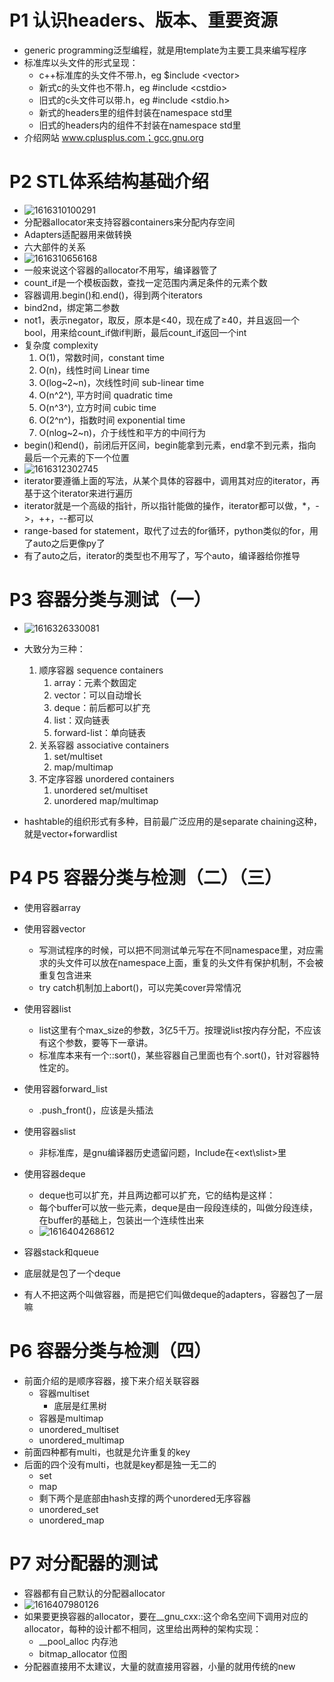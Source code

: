 # P1 认识headers、版本、重要资源

- generic programming泛型编程，就是用template为主要工具来编写程序
- 标准库以头文件的形式呈现：
  - c++标准库的头文件不带.h，eg $include \<vector>
  - 新式c的头文件也不带.h，eg #include \<cstdio>
  - 旧式的c头文件可以带.h，eg #include \<stdio.h>
  - 新式的headers里的组件封装在namespace std里
  - 旧式的headers内的组件不封装在namespace std里
- 介绍网站    www.cplusplus.com；gcc.gnu.org

# P2 STL体系结构基础介绍

- ![1616310100291](assets/1616310100291.png)
- 分配器allocator来支持容器containers来分配内存空间
- Adapters适配器用来做转换
- 六大部件的关系
- ![1616310656168](assets/1616310656168.png)
- 一般来说这个容器的allocator不用写，编译器管了
- count_if是一个模板函数，查找一定范围内满足条件的元素个数
- 容器调用.begin()和.end()，得到两个iterators
- bind2nd，绑定第二参数
- not1，表示negator，取反，原本是<40，现在成了≥40，并且返回一个bool，用来给count_if做if判断，最后count_if返回一个int
- 复杂度 complexity
  1. O(1)，常数时间，constant time
  2. O(n)，线性时间 Linear time
  3. O(log~2~n)，次线性时间 sub-linear time
  4. O(n^2^), 平方时间 quadratic time
  5. O(n^3^), 立方时间 cubic time
  6. O(2^n^)，指数时间 exponential time
  7. O(nlog~2~n)，介于线性和平方的中间行为
- begin()和end()，前闭后开区间，begin能拿到元素，end拿不到元素，指向最后一个元素的下一个位置
- ![1616312302745](assets/1616312302745.png)
- iterator要遵循上面的写法，从某个具体的容器中，调用其对应的iterator，再基于这个iterator来进行遍历
- iterator就是一个高级的指针，所以指针能做的操作，iterator都可以做，*，->，++，--都可以
- range-based for statement，取代了过去的for循环，python类似的for，用了auto之后更像py了
- 有了auto之后，iterator的类型也不用写了，写个auto，编译器给你推导

# P3 容器分类与测试（一）

- ![1616326330081](assets/1616326330081.png)
- 大致分为三种：
  1. 顺序容器 sequence containers
     1. array：元素个数固定
     2. vector：可以自动增长
     3. deque：前后都可以扩充
     4. list：双向链表
     5. forward-list：单向链表
  2. 关系容器 associative containers
     1. set/multiset
     2. map/multimap
  3. 不定序容器 unordered containers
     1. unordered set/multiset
     2. unordered map/multimap

- hashtable的组织形式有多种，目前最广泛应用的是separate chaining这种，就是vector+forwardlist

# P4 P5 容器分类与检测（二）（三）

- 使用容器array
- 使用容器vector
  - 写测试程序的时候，可以把不同测试单元写在不同namespace里，对应需求的头文件可以放在namespace上面，重复的头文件有保护机制，不会被重复包含进来
  - try catch机制加上abort()，可以完美cover异常情况

- 使用容器list
  - list这里有个max_size的参数，3亿5千万。按理说list按内存分配，不应该有这个参数，要等下一章讲。
  - 标准库本来有一个::sort()，某些容器自己里面也有个.sort()，针对容器特性定的。
- 使用容器forward_list
  - .push_front()，应该是头插法
- 使用容器slist
  - 非标准库，是gnu编译器历史遗留问题，Include在<ext\\slist>里
- 使用容器deque
  - deque也可以扩充，并且两边都可以扩充，它的结构是这样：
  - 每个buffer可以放一些元素，deque是由一段段连续的，叫做分段连续，在buffer的基础上，包装出一个连续性出来
  - ![1616404268612](assets/1616404268612.png)

-  容器stack和queue
  - 底层就是包了一个deque
  - 有人不把这两个叫做容器，而是把它们叫做deque的adapters，容器包了一层嘛

# P6 容器分类与检测（四）

- 前面介绍的是顺序容器，接下来介绍关联容器
  - 容器multiset
    - 底层是红黑树
  - 容器是multimap
  - unordered_multiset
  - unordered_multimap
- 前面四种都有multi，也就是允许重复的key
- 后面的四个没有multi，也就是key都是独一无二的
  - set
  - map
  - 剩下两个是底部由hash支撑的两个unordered无序容器
  - unordered_set
  - unordered_map

# P7 对分配器的测试

- 容器都有自己默认的分配器allocator
- ![1616407980126](assets/1616407980126.png)
- 如果要更换容器的allocator，要在\__gnu\_cxx::这个命名空间下调用对应的allocator，每种的设计都不相同，这里给出两种的架构实现：
  - \__pool_alloc 内存池
  - bitmap_allocator 位图
- 分配器直接用不太建议，大量的就直接用容器，小量的就用传统的new